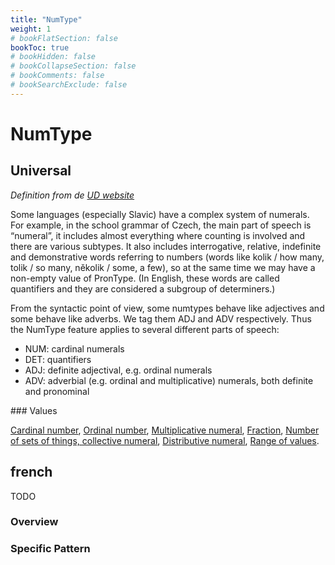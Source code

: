 ```yaml
---
title: "NumType"
weight: 1
# bookFlatSection: false
bookToc: true
# bookHidden: false
# bookCollapseSection: false
# bookComments: false
# bookSearchExclude: false
---
```


# NumType

## Universal

*Definition from de [UD website](https://universaldependencies.org/u/feat/NumType.html)*

Some languages (especially Slavic) have a complex system of numerals. For example, in the school grammar of Czech, the main part of speech is “numeral”, it includes almost everything where counting is involved and there are various subtypes. It also includes interrogative, relative, indefinite and demonstrative words referring to numbers (words like kolik / how many, tolik / so many, několik / some, a few), so at the same time we may have a non-empty value of PronType. (In English, these words are called quantifiers and they are considered a subgroup of determiners.)

From the syntactic point of view, some numtypes behave like adjectives and some behave like adverbs. We tag them ADJ and ADV respectively. Thus the NumType feature applies to several different parts of speech:
- NUM: cardinal numerals
- DET: quantifiers
- ADJ: definite adjectival, e.g. ordinal numerals
- ADV: adverbial (e.g. ordinal and multiplicative) numerals, both definite and pronominal

### Values 

[Cardinal number](https://universaldependencies.org/u/feat/NumType.html#Card),
[Ordinal number](https://universaldependencies.org/u/feat/NumType.html#Ord),
[Multiplicative numeral](https://universaldependencies.org/u/feat/NumType.html#Mult),
[Fraction](https://universaldependencies.org/u/feat/NumType.html#Frac),
[Number of sets of things, collective numeral](https://universaldependencies.org/u/feat/NumType.html#Sets),
[Distributive numeral](https://universaldependencies.org/u/feat/NumType.html#Dist),
[Range of values](https://universaldependencies.org/u/feat/NumType.html#Range).

## french

TODO
### Overview

### Specific Pattern


